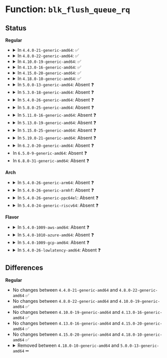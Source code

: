# Function: <code>blk_flush_queue_rq</code>

## Status
<b>Regular</b>
<ul>
<li>
<details>
<summary>In <code>4.4.0-21-generic-amd64</code>: ✅</summary>

```c
bool blk_flush_queue_rq(struct request * rq, bool add_front)
```

```json
{
  "name": "blk_flush_queue_rq",
  "collision_type": "Unique Static",
  "inline_type": "No",
  "funcs": [
    {
      "addr": 18446744071582766080,
      "name": "blk_flush_queue_rq",
      "external": false,
      "loc": "block/blk-flush.c:133",
      "file": "block/blk-flush.c",
      "inline": "seen, unknown",
      "caller_inline": [],
      "caller_func": [
        "block/blk-flush.c:blk_flush_complete_seq",
        "block/blk-flush.c:blk_flush_complete_seq"
      ]
    }
  ],
  "symbols": [
    {
      "addr": 18446744071582766080,
      "name": "blk_flush_queue_rq",
      "section": ".text",
      "bind": "STB_LOCAL",
      "size": 102
    }
  ]
}
```
</details>
</li>
<li>
<details>
<summary>In <code>4.8.0-22-generic-amd64</code>: ✅</summary>

```c
bool blk_flush_queue_rq(struct request * rq, bool add_front)
```

```json
{
  "name": "blk_flush_queue_rq",
  "collision_type": "Unique Static",
  "inline_type": "No",
  "funcs": [
    {
      "addr": 18446744071583044400,
      "name": "blk_flush_queue_rq",
      "external": false,
      "loc": "block/blk-flush.c:134",
      "file": "block/blk-flush.c",
      "inline": "seen, unknown",
      "caller_inline": [],
      "caller_func": [
        "block/blk-flush.c:blk_flush_complete_seq",
        "block/blk-flush.c:blk_flush_complete_seq"
      ]
    }
  ],
  "symbols": [
    {
      "addr": 18446744071583044400,
      "name": "blk_flush_queue_rq",
      "section": ".text",
      "bind": "STB_LOCAL",
      "size": 99
    }
  ]
}
```
</details>
</li>
<li>
<details>
<summary>In <code>4.10.0-19-generic-amd64</code>: ✅</summary>

```c
bool blk_flush_queue_rq(struct request * rq, bool add_front)
```

```json
{
  "name": "blk_flush_queue_rq",
  "collision_type": "Unique Static",
  "inline_type": "No",
  "funcs": [
    {
      "addr": 18446744071583149952,
      "name": "blk_flush_queue_rq",
      "external": false,
      "loc": "block/blk-flush.c:134",
      "file": "block/blk-flush.c",
      "inline": "seen, unknown",
      "caller_inline": [],
      "caller_func": [
        "block/blk-flush.c:blk_flush_complete_seq",
        "block/blk-flush.c:blk_flush_complete_seq"
      ]
    }
  ],
  "symbols": [
    {
      "addr": 18446744071583149952,
      "name": "blk_flush_queue_rq",
      "section": ".text",
      "bind": "STB_LOCAL",
      "size": 90
    }
  ]
}
```
</details>
</li>
<li>
<details>
<summary>In <code>4.13.0-16-generic-amd64</code>: ✅</summary>

```c
bool blk_flush_queue_rq(struct request * rq, bool add_front)
```

```json
{
  "name": "blk_flush_queue_rq",
  "collision_type": "Unique Static",
  "inline_type": "No",
  "funcs": [
    {
      "addr": 18446744071583207344,
      "name": "blk_flush_queue_rq",
      "external": false,
      "loc": "block/blk-flush.c:135",
      "file": "block/blk-flush.c",
      "inline": "seen, unknown",
      "caller_inline": [],
      "caller_func": [
        "block/blk-flush.c:blk_flush_complete_seq",
        "block/blk-flush.c:blk_flush_complete_seq"
      ]
    }
  ],
  "symbols": [
    {
      "addr": 18446744071583207344,
      "name": "blk_flush_queue_rq",
      "section": ".text",
      "bind": "STB_LOCAL",
      "size": 90
    }
  ]
}
```
</details>
</li>
<li>
<details>
<summary>In <code>4.15.0-20-generic-amd64</code>: ✅</summary>

```c
bool blk_flush_queue_rq(struct request * rq, bool add_front)
```

```json
{
  "name": "blk_flush_queue_rq",
  "collision_type": "Unique Static",
  "inline_type": "No",
  "funcs": [
    {
      "addr": 18446744071583383712,
      "name": "blk_flush_queue_rq",
      "external": false,
      "loc": "block/blk-flush.c:135",
      "file": "block/blk-flush.c",
      "inline": "seen, unknown",
      "caller_inline": [],
      "caller_func": [
        "block/blk-flush.c:blk_flush_complete_seq",
        "block/blk-flush.c:blk_flush_complete_seq"
      ]
    }
  ],
  "symbols": [
    {
      "addr": 18446744071583383712,
      "name": "blk_flush_queue_rq",
      "section": ".text",
      "bind": "STB_LOCAL",
      "size": 90
    }
  ]
}
```
</details>
</li>
<li>
<details>
<summary>In <code>4.18.0-10-generic-amd64</code>: ✅</summary>

```c
bool blk_flush_queue_rq(struct request * rq, bool add_front)
```

```json
{
  "name": "blk_flush_queue_rq",
  "collision_type": "Unique Static",
  "inline_type": "No",
  "funcs": [
    {
      "addr": 18446744071583593696,
      "name": "blk_flush_queue_rq",
      "external": false,
      "loc": "block/blk-flush.c:135",
      "file": "block/blk-flush.c",
      "inline": "seen, unknown",
      "caller_inline": [],
      "caller_func": [
        "block/blk-flush.c:blk_flush_complete_seq",
        "block/blk-flush.c:blk_flush_complete_seq"
      ]
    }
  ],
  "symbols": [
    {
      "addr": 18446744071583593696,
      "name": "blk_flush_queue_rq",
      "section": ".text",
      "bind": "STB_LOCAL",
      "size": 95
    }
  ]
}
```
</details>
</li>
<li>
<details>
<summary>In <code>5.0.0-13-generic-amd64</code>: Absent ❓</summary>

```json
{
  "name": "blk_flush_queue_rq",
  "collision_type": "Unique Static",
  "inline_type": "Full",
  "funcs": [
    {
      "addr": 18446744071583701169,
      "name": "blk_flush_queue_rq",
      "external": false,
      "loc": "block/blk-flush.c:135",
      "file": "block/blk-flush.c",
      "inline": "not declared, inlined",
      "caller_inline": [
        "block/blk-flush.c:blk_flush_complete_seq",
        "block/blk-flush.c:blk_flush_complete_seq"
      ],
      "caller_func": []
    }
  ],
  "symbols": []
}
```
</details>
</li>
<li>
<details>
<summary>In <code>5.3.0-18-generic-amd64</code>: Absent ❓</summary>

```json
{
  "name": "blk_flush_queue_rq",
  "collision_type": "Unique Static",
  "inline_type": "Full",
  "funcs": [
    {
      "addr": 18446744071583889641,
      "name": "blk_flush_queue_rq",
      "external": false,
      "loc": "block/blk-flush.c:134",
      "file": "block/blk-flush.c",
      "inline": "not declared, inlined",
      "caller_inline": [
        "block/blk-flush.c:blk_flush_complete_seq",
        "block/blk-flush.c:blk_flush_complete_seq"
      ],
      "caller_func": []
    }
  ],
  "symbols": []
}
```
</details>
</li>
<li>
<details>
<summary>In <code>5.4.0-26-generic-amd64</code>: Absent ❓</summary>

```json
{
  "name": "blk_flush_queue_rq",
  "collision_type": "Unique Static",
  "inline_type": "Full",
  "funcs": [
    {
      "addr": 18446744071583992905,
      "name": "blk_flush_queue_rq",
      "external": false,
      "loc": "block/blk-flush.c:135",
      "file": "block/blk-flush.c",
      "inline": "not declared, inlined",
      "caller_inline": [
        "block/blk-flush.c:blk_flush_complete_seq",
        "block/blk-flush.c:blk_flush_complete_seq"
      ],
      "caller_func": []
    }
  ],
  "symbols": []
}
```
</details>
</li>
<li>
<details>
<summary>In <code>5.8.0-25-generic-amd64</code>: Absent ❓</summary>

```json
{
  "name": "blk_flush_queue_rq",
  "collision_type": "Unique Static",
  "inline_type": "Full",
  "funcs": [
    {
      "addr": 18446744071584381938,
      "name": "blk_flush_queue_rq",
      "external": false,
      "loc": "block/blk-flush.c:135",
      "file": "block/blk-flush.c",
      "inline": "not declared, inlined",
      "caller_inline": [
        "block/blk-flush.c:blk_kick_flush",
        "block/blk-flush.c:blk_flush_complete_seq"
      ],
      "caller_func": []
    }
  ],
  "symbols": []
}
```
</details>
</li>
<li>
<details>
<summary>In <code>5.11.0-16-generic-amd64</code>: Absent ❓</summary>

```json
{
  "name": "blk_flush_queue_rq",
  "collision_type": "Unique Static",
  "inline_type": "Full",
  "funcs": [
    {
      "addr": 18446744071584495918,
      "name": "blk_flush_queue_rq",
      "external": false,
      "loc": "block/blk-flush.c:134",
      "file": "block/blk-flush.c",
      "inline": "not declared, inlined",
      "caller_inline": [
        "block/blk-flush.c:blk_kick_flush",
        "block/blk-flush.c:blk_flush_complete_seq"
      ],
      "caller_func": []
    }
  ],
  "symbols": []
}
```
</details>
</li>
<li>
<details>
<summary>In <code>5.13.0-19-generic-amd64</code>: Absent ❓</summary>

```json
{
  "name": "blk_flush_queue_rq",
  "collision_type": "Unique Static",
  "inline_type": "Full",
  "funcs": [
    {
      "addr": 18446744071584530535,
      "name": "blk_flush_queue_rq",
      "external": false,
      "loc": "block/blk-flush.c:134",
      "file": "block/blk-flush.c",
      "inline": "not declared, inlined",
      "caller_inline": [
        "block/blk-flush.c:blk_flush_complete_seq",
        "block/blk-flush.c:blk_flush_complete_seq"
      ],
      "caller_func": []
    }
  ],
  "symbols": []
}
```
</details>
</li>
<li>
<details>
<summary>In <code>5.15.0-25-generic-amd64</code>: Absent ❓</summary>

```json
{
  "name": "blk_flush_queue_rq",
  "collision_type": "Unique Static",
  "inline_type": "Full",
  "funcs": [
    {
      "addr": 18446744071584941464,
      "name": "blk_flush_queue_rq",
      "external": false,
      "loc": "block/blk-flush.c:134",
      "file": "block/blk-flush.c",
      "inline": "not declared, inlined",
      "caller_inline": [
        "block/blk-flush.c:blk_flush_complete_seq",
        "block/blk-flush.c:blk_flush_complete_seq"
      ],
      "caller_func": []
    }
  ],
  "symbols": []
}
```
</details>
</li>
<li>
<details>
<summary>In <code>5.19.0-21-generic-amd64</code>: Absent ❓</summary>

```json
{
  "name": "blk_flush_queue_rq",
  "collision_type": "Unique Static",
  "inline_type": "Full",
  "funcs": [
    {
      "addr": 18446744071585643912,
      "name": "blk_flush_queue_rq",
      "external": false,
      "loc": "block/blk-flush.c:141",
      "file": "block/blk-flush.c",
      "inline": "not declared, inlined",
      "caller_inline": [
        "block/blk-flush.c:blk_flush_complete_seq",
        "block/blk-flush.c:blk_flush_complete_seq"
      ],
      "caller_func": []
    }
  ],
  "symbols": []
}
```
</details>
</li>
<li>
<details>
<summary>In <code>6.2.0-20-generic-amd64</code>: Absent ❓</summary>

```json
{
  "name": "blk_flush_queue_rq",
  "collision_type": "Unique Static",
  "inline_type": "Full",
  "funcs": [
    {
      "addr": 18446744071586416136,
      "name": "blk_flush_queue_rq",
      "external": false,
      "loc": "block/blk-flush.c:141",
      "file": "block/blk-flush.c",
      "inline": "not declared, inlined",
      "caller_inline": [
        "block/blk-flush.c:blk_flush_complete_seq",
        "block/blk-flush.c:blk_flush_complete_seq"
      ],
      "caller_func": []
    }
  ],
  "symbols": []
}
```
</details>
</li>
<li>
In <code>6.5.0-9-generic-amd64</code>: Absent ❓
</li>
<li>
In <code>6.8.0-31-generic-amd64</code>: Absent ❓
</li>
</ul>
<b>Arch</b>
<ul>
<li>
<details>
<summary>In <code>5.4.0-26-generic-arm64</code>: Absent ❓</summary>

```json
{
  "name": "blk_flush_queue_rq",
  "collision_type": "Unique Static",
  "inline_type": "Full",
  "funcs": [
    {
      "addr": 18446603336495819744,
      "name": "blk_flush_queue_rq",
      "external": false,
      "loc": "block/blk-flush.c:135",
      "file": "block/blk-flush.c",
      "inline": "not declared, inlined",
      "caller_inline": [
        "block/blk-flush.c:blk_flush_complete_seq",
        "block/blk-flush.c:blk_flush_complete_seq"
      ],
      "caller_func": []
    }
  ],
  "symbols": []
}
```
</details>
</li>
<li>
<details>
<summary>In <code>5.4.0-26-generic-armhf</code>: Absent ❓</summary>

```json
{
  "name": "blk_flush_queue_rq",
  "collision_type": "Unique Static",
  "inline_type": "Full",
  "funcs": [
    {
      "addr": 3229170264,
      "name": "blk_flush_queue_rq",
      "external": false,
      "loc": "block/blk-flush.c:135",
      "file": "block/blk-flush.c",
      "inline": "not declared, inlined",
      "caller_inline": [
        "block/blk-flush.c:blk_flush_complete_seq",
        "block/blk-flush.c:blk_flush_complete_seq"
      ],
      "caller_func": []
    }
  ],
  "symbols": []
}
```
</details>
</li>
<li>
<details>
<summary>In <code>5.4.0-26-generic-ppc64el</code>: Absent ❓</summary>

```json
{
  "name": "blk_flush_queue_rq",
  "collision_type": "Unique Static",
  "inline_type": "Full",
  "funcs": [
    {
      "addr": 13835058055290008640,
      "name": "blk_flush_queue_rq",
      "external": false,
      "loc": "block/blk-flush.c:135",
      "file": "block/blk-flush.c",
      "inline": "not declared, inlined",
      "caller_inline": [
        "block/blk-flush.c:blk_flush_complete_seq",
        "block/blk-flush.c:blk_flush_complete_seq"
      ],
      "caller_func": []
    }
  ],
  "symbols": []
}
```
</details>
</li>
<li>
<details>
<summary>In <code>5.4.0-24-generic-riscv64</code>: Absent ❓</summary>

```json
{
  "name": "blk_flush_queue_rq",
  "collision_type": "Unique Static",
  "inline_type": "Full",
  "funcs": [
    {
      "addr": 18446743936274955516,
      "name": "blk_flush_queue_rq",
      "external": false,
      "loc": "block/blk-flush.c:135",
      "file": "block/blk-flush.c",
      "inline": "not declared, inlined",
      "caller_inline": [
        "block/blk-flush.c:blk_flush_complete_seq",
        "block/blk-flush.c:blk_flush_complete_seq"
      ],
      "caller_func": []
    }
  ],
  "symbols": []
}
```
</details>
</li>
</ul>
<b>Flavor</b>
<ul>
<li>
<details>
<summary>In <code>5.4.0-1009-aws-amd64</code>: Absent ❓</summary>

```json
{
  "name": "blk_flush_queue_rq",
  "collision_type": "Unique Static",
  "inline_type": "Full",
  "funcs": [
    {
      "addr": 18446744071583961641,
      "name": "blk_flush_queue_rq",
      "external": false,
      "loc": "block/blk-flush.c:135",
      "file": "block/blk-flush.c",
      "inline": "not declared, inlined",
      "caller_inline": [
        "block/blk-flush.c:blk_flush_complete_seq",
        "block/blk-flush.c:blk_flush_complete_seq"
      ],
      "caller_func": []
    }
  ],
  "symbols": []
}
```
</details>
</li>
<li>
<details>
<summary>In <code>5.4.0-1010-azure-amd64</code>: Absent ❓</summary>

```json
{
  "name": "blk_flush_queue_rq",
  "collision_type": "Unique Static",
  "inline_type": "Full",
  "funcs": [
    {
      "addr": 18446744071583898553,
      "name": "blk_flush_queue_rq",
      "external": false,
      "loc": "block/blk-flush.c:135",
      "file": "block/blk-flush.c",
      "inline": "not declared, inlined",
      "caller_inline": [
        "block/blk-flush.c:blk_flush_complete_seq",
        "block/blk-flush.c:blk_flush_complete_seq"
      ],
      "caller_func": []
    }
  ],
  "symbols": []
}
```
</details>
</li>
<li>
<details>
<summary>In <code>5.4.0-1009-gcp-amd64</code>: Absent ❓</summary>

```json
{
  "name": "blk_flush_queue_rq",
  "collision_type": "Unique Static",
  "inline_type": "Full",
  "funcs": [
    {
      "addr": 18446744071583945401,
      "name": "blk_flush_queue_rq",
      "external": false,
      "loc": "block/blk-flush.c:135",
      "file": "block/blk-flush.c",
      "inline": "not declared, inlined",
      "caller_inline": [
        "block/blk-flush.c:blk_flush_complete_seq",
        "block/blk-flush.c:blk_flush_complete_seq"
      ],
      "caller_func": []
    }
  ],
  "symbols": []
}
```
</details>
</li>
<li>
<details>
<summary>In <code>5.4.0-26-lowlatency-amd64</code>: Absent ❓</summary>

```json
{
  "name": "blk_flush_queue_rq",
  "collision_type": "Unique Static",
  "inline_type": "Full",
  "funcs": [
    {
      "addr": 18446744071584047385,
      "name": "blk_flush_queue_rq",
      "external": false,
      "loc": "block/blk-flush.c:135",
      "file": "block/blk-flush.c",
      "inline": "not declared, inlined",
      "caller_inline": [
        "block/blk-flush.c:blk_flush_complete_seq",
        "block/blk-flush.c:blk_flush_complete_seq"
      ],
      "caller_func": []
    }
  ],
  "symbols": []
}
```
</details>
</li>
</ul>

## Differences
<b>Regular</b>
<ul>
<li>
No changes between <code>4.4.0-21-generic-amd64</code> and <code>4.8.0-22-generic-amd64</code> ✅
</li>
<li>
No changes between <code>4.8.0-22-generic-amd64</code> and <code>4.10.0-19-generic-amd64</code> ✅
</li>
<li>
No changes between <code>4.10.0-19-generic-amd64</code> and <code>4.13.0-16-generic-amd64</code> ✅
</li>
<li>
No changes between <code>4.13.0-16-generic-amd64</code> and <code>4.15.0-20-generic-amd64</code> ✅
</li>
<li>
No changes between <code>4.15.0-20-generic-amd64</code> and <code>4.18.0-10-generic-amd64</code> ✅
</li>
<li>
<details>
<summary>Removed between <code>4.18.0-10-generic-amd64</code> and <code>5.0.0-13-generic-amd64</code> ➖</summary>

```c
bool blk_flush_queue_rq(struct request * rq, bool add_front)
```
</details>
</li>
</ul>
